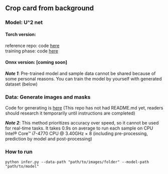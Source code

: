 ## Crop card from background

### Model: U^2 net
#### Torch version:
reference repo: code [here](https://github.com/xuebinqin/U-2-Net)\
training phase: code [here](https://github.com/Mushroomcat9998/U2NET-training)
#### Onnx version: [coming soon]
***Note 1***: Pre-trained model and sample data cannot be shared because of some personal reasons. You can train the model by yourself with generated dataset (below)

### Data: Generate images and masks
Code for generating is [here](https://github.com/Mushroomcat9998/Cropping-data-generation)
(This repo has not had README.md yet, readers should research it temporarily until instructions are completed)

***Note 2***: This method prioritizes accuracy over speed, so it cannot be used for real-time tasks. 
It takes 0.9s on average to run each sample on CPU Intel® Core™ i7-4770 CPU @ 3.40GHz × 8 (including pre-processing, prediction by model and post-processing)

### How to run
```
python infer.py --data-path "path/to/images/folder" --model-path "path/to/model"
```
